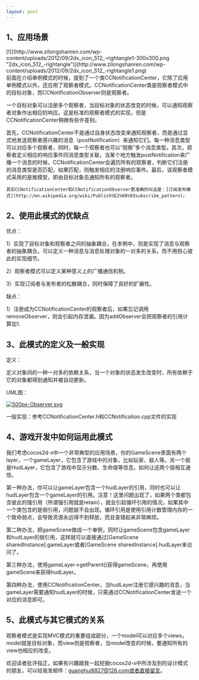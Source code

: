 ```yaml
---
layout: post
---
```

## 1、应用场景
<div style="float: right;">[![](http://www.zilongshanren.com/wp-content/uploads/2012/09/2dx_icon_512_-rightangle1-300x300.png "2dx_icon_512_-rightangle")](http://www.zilongshanren.com/wp-content/uploads/2012/09/2dx_icon_512_-rightangle1.png)</div>    
前面在介绍单例模式的时候，提到了一个类CCNotificationCenter，它除了应用单例模式以外，还应用了观察者模式。CCNotificationCenter类是观察者模式中的目标对象，而CCNotificationObserver则是观察者。
    
一个目标对象可以注册多个观察者，当目标对象的状态改变的时候，可以通知观察者对象作出相应的响应。这是标准的观察者模式的实现，但是CCNotificationCenter稍微有些许差别。
<!--more-->
首先，CCNotificationCenter不是通过自身状态改变来通知观察者，而是通过显式地发送观察者感兴趣的消息（postNotification）来通知它们。每一种消息类型可以对应多个观察者，同时，每一个观察者也可以“观察”多个消息类型。其次，观察者定义相应的响应事件同消息类型关联，当某个地方触发postNotification来广播一个消息的时候，CCNotificationCenter会遍历所有的观察者，判断它们注册的消息类型是否匹配，如果匹配，则触发相应的注册响应事件。最后，该观察者模式采用的是推模型，即由目标对象去通知所有的观察者。

    其实CCNotificationCenter和CCNotificationObserver更准确的叫法是：[订阅发布模式](http://en.wikipedia.org/wiki/Publish%E2%80%93subscribe_pattern)。
## 2、使用此模式的优缺点

优点：

1）实现了目标对象和观察者之间的抽象耦合，在本例中，则是实现了消息与观察者的抽象耦合。可以定义一种消息与消息处理对象的一对多的关系，而不用担心彼此的实现细节。

2）观察者模式可以定义某种意义上的广播通信机制。

3）实现订阅者与发布者的松散耦合，同时保障了良好的扩展性。

缺点：

1）注册成为CCNotificationCenter的观察者后，如果忘记调用removeObserver，则会引起内存泄漏。因为addObserver会把观察者的引用计算加1.
## 3、此模式的定义及一般实现

定义：
    
定义对象间的一种一对多的依赖关系，当一个对象的状态发生改变时，所有依赖于它的对象都得到通知并被自动更新。

UML图：
    
[![](http://www.zilongshanren.com/wp-content/uploads/2012/10/500px-Observer.svg_-300x124.png "500px-Observer.svg")](http://www.zilongshanren.com/wp-content/uploads/2012/10/500px-Observer.svg_.png)

一般实现：参考CCNotificationCenter.h和CCNotification.cpp文件的实现
## 4、游戏开发中如何运用此模式

我们考虑cocos2d-x中一个非常典型的应用场景，你的GameScene里面有两个layer，一个gameLayer，它包含了游戏中的对象，比如玩家、敌人等。另一个层是HudLayer，它包含了游戏中显示分数、生命值等信息。如何让这两个层相互通信。

第一种办法，你可以让gameLayer包含一个hudLayer的引用，同时也可以让hudLayer包含一个gameLayer的引用。注意！这里问题出现了，如果两个类都包含彼此的强引用（所谓强引用就是retain），就会引起循环引用的情况，如果其中一个类包含的是弱引用，问题就不会出现。循环引用是使用引用计数管理内存的一个致命弱点，会导致资源永远得不到释放，而且查错起来非常麻烦。

第二种办法，把gameScene做成一个单例，同时让gameScene包含gameLayer和hudLayer的弱引用，这样就可以直接通过[GameScene sharedInstance].gameLayer或者[GameScene sharedInstance].hudLayer来访问了。

第三种办法，使用gameLayer->getParent()获得gameScene，再使用gameScene来获得hudLayer。

第四种办法，使用CCNotificationCenter。当hudLayer注册它感兴趣的消息，当gameLayer需要通知hudLayer的时候，只需通过CCNotificationCenter发送一个对应的消息即可。
## 5、此模式与其它模式的关系

观察者模式是实现MVC模式的重要组成部分，一个model可以对应多个views，model就是目标对象，而view则是观察者，当model改变的时候，要通知所有的view也相应的改变。

欢迎读者批评指正，如果有兴趣跟我一起挖掘cocos2d-x中所涉及到的设计模式的朋友，可以给我发邮件：guanghui8827@126.com或者直接留言。
